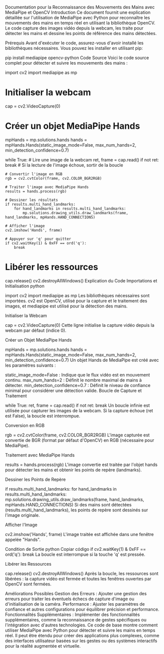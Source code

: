 
Documentation pour la Reconnaissance des Mouvements des Mains avec MediaPipe et OpenCV
Introduction
Ce document fournit une explication détaillée sur l'utilisation de MediaPipe avec Python pour reconnaître les mouvements des mains en temps réel en utilisant la bibliothèque OpenCV. Le code capture des images vidéo depuis la webcam, les traite pour détecter les mains et dessine les points de référence des mains détectées.

Prérequis
Avant d'exécuter le code, assurez-vous d'avoir installé les bibliothèques nécessaires. Vous pouvez les installer en utilisant pip:



pip install mediapipe opencv-python
Code Source
Voici le code source complet pour détecter et suivre les mouvements des mains :



import cv2
import mediapipe as mp

# Initialiser la webcam
cap = cv2.VideoCapture(0)

# Créer un objet MediaPipe Hands
mpHands = mp.solutions.hands
hands = mpHands.Hands(static_image_mode=False, max_num_hands=2, min_detection_confidence=0.7)

while True:
    # Lire une image de la webcam
    ret, frame = cap.read()
    if not ret:
        break  # Si la lecture de l'image échoue, sortir de la boucle
    
    # Convertir l'image en RGB
    rgb = cv2.cvtColor(frame, cv2.COLOR_BGR2RGB)
    
    # Traiter l'image avec MediaPipe Hands
    results = hands.process(rgb)
    
    # Dessiner les résultats
    if results.multi_hand_landmarks:
        for hand_landmarks in results.multi_hand_landmarks:
            mp.solutions.drawing_utils.draw_landmarks(frame, hand_landmarks, mpHands.HAND_CONNECTIONS)
    
    # Afficher l'image
    cv2.imshow('Hands', frame)
    
    # Appuyer sur 'q' pour quitter
    if cv2.waitKey(1) & 0xFF == ord('q'):
        break

# Libérer les ressources
cap.release()
cv2.destroyAllWindows()
Explication du Code
Importations et Initialisation
python

import cv2
import mediapipe as mp
Les bibliothèques nécessaires sont importées. cv2 est OpenCV, utilisé pour la capture et le traitement des images, et mediapipe est utilisé pour la détection des mains.

Initialiser la Webcam


cap = cv2.VideoCapture(0)
Cette ligne initialise la capture vidéo depuis la webcam par défaut (indice 0).

Créer un Objet MediaPipe Hands


mpHands = mp.solutions.hands
hands = mpHands.Hands(static_image_mode=False, max_num_hands=2, min_detection_confidence=0.7)
Un objet Hands de MediaPipe est créé avec les paramètres suivants :

static_image_mode=False : Indique que le flux vidéo est en mouvement continu.
max_num_hands=2 : Définit le nombre maximal de mains à détecter.
min_detection_confidence=0.7 : Définit le niveau de confiance minimal pour considérer une détection valide.
Boucle de Capture et Traitement

while True:
    ret, frame = cap.read()
    if not ret:
        break
Un boucle infinie est utilisée pour capturer les images de la webcam. Si la capture échoue (ret est False), la boucle est interrompue.

Conversion en RGB

rgb = cv2.cvtColor(frame, cv2.COLOR_BGR2RGB)
L'image capturée est convertie de BGR (format par défaut d'OpenCV) en RGB (nécessaire pour MediaPipe).

Traitement avec MediaPipe Hands

results = hands.process(rgb)
L'image convertie est traitée par l'objet hands pour détecter les mains et obtenir les points de repère (landmarks).

Dessiner les Points de Repère

if results.multi_hand_landmarks:
    for hand_landmarks in results.multi_hand_landmarks:
        mp.solutions.drawing_utils.draw_landmarks(frame, hand_landmarks, mpHands.HAND_CONNECTIONS)
Si des mains sont détectées (results.multi_hand_landmarks), les points de repère sont dessinés sur l'image originale.

Afficher l'Image

cv2.imshow('Hands', frame)
L'image traitée est affichée dans une fenêtre appelée "Hands".

Condition de Sortie
python
Copiar código
if cv2.waitKey(1) & 0xFF == ord('q'):
    break
La boucle est interrompue si la touche 'q' est pressée.

Libérer les Ressources

cap.release()
cv2.destroyAllWindows()
Après la boucle, les ressources sont libérées : la capture vidéo est fermée et toutes les fenêtres ouvertes par OpenCV sont fermées.

Améliorations Possibles
Gestion des Erreurs : Ajouter une gestion des erreurs pour traiter les éventuels échecs de capture d'image ou d'initialisation de la caméra.
Performance : Ajuster les paramètres de confiance et autres configurations pour équilibrer précision et performance.
Fonctionnalités Supplémentaires : Implémenter des fonctionnalités supplémentaires, comme la reconnaissance de gestes spécifiques ou l'intégration avec d'autres technologies.
Ce code de base montre comment utiliser MediaPipe avec Python pour détecter et suivre les mains en temps réel. Il peut être étendu pour créer des applications plus complexes, comme des interfaces utilisateur basées sur les gestes ou des systèmes interactifs pour la réalité augmentée et virtuelle.
